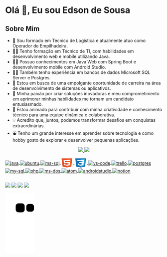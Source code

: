 # Olá 👋, Eu sou Edson de Sousa

## Sobre Mim

- 🔭 Sou formado em Técnico de Logística e atualmente atuo como Operador de Empilhadeira.
- 👨‍🎓 Tenho formação em Técnico de TI, com habilidades em desenvolvimento web e mobile utilizando Java.
- 👨‍🎓 Possuo conhecimentos em Java Web com Spring Boot e desenvolvimento mobile com Android Studio.
- 👨‍🎓 Também tenho experiência em bancos de dados Microsoft SQL Server e Postgres.
- 🤔 Estou em busca de uma empolgante oportunidade de carreira na área de desenvolvimento de sistemas ou aplicativos.
- 🚀 Minha paixão por criar soluções inovadoras e meu comprometimento em aprimorar minhas habilidades me tornam um candidato entusiasmado.
- 🤝 Estou animado para contribuir com minha criatividade e conhecimento técnico para uma equipe dinâmica e colaborativa.
- 💡 Acredito que, juntos, podemos transformar desafios em conquistas extraordinárias.
- ⛲ Tenho um grande interesse em aprender sobre tecnologia e como hobby gosto de explorar e desenvolver pequenas aplicações.


 
 <div align="center">
  <a href="https://github.com/Sousa-Edson">
  <img height="160em" src="https://github-readme-stats.vercel.app/api?username=Sousa-Edson&show_icons=true&theme=github_dark&include_all_commits=true&count_private=true"/>
  <img height="160em" src="https://github-readme-stats.vercel.app/api/top-langs/?username=Sousa-Edson&layout=compact&langs_count=7&theme=github_dark"/>
</div>

<div style="display: inline_block"><br>
  <img align="center" alt="java" height="30" width="40" src="https://cdn.jsdelivr.net/gh/devicons/devicon/icons/java/java-original.svg" >
  <img align="center" alt="ubuntu" height="30" width="40" src="https://cdn.jsdelivr.net/gh/devicons/devicon/icons/ubuntu/ubuntu-plain-wordmark.svg">
  <img align="center" alt="ms-sql" height="30" width="40" src="https://cdn.jsdelivr.net/gh/devicons/devicon/icons/microsoftsqlserver/microsoftsqlserver-plain-wordmark.svg">
  <img align="center" alt="HTML" height="30" width="40" src="https://raw.githubusercontent.com/devicons/devicon/master/icons/html5/html5-original.svg">
  <img align="center" alt="CSS" height="30" width="40" src="https://raw.githubusercontent.com/devicons/devicon/master/icons/css3/css3-original.svg">
  <img align="center" alt="vs-code" height="30" width="40" src="https://cdn.jsdelivr.net/gh/devicons/devicon/icons/vscode/vscode-original-wordmark.svg">
  <img align="center" alt="trello" height="30" width="40" src="https://cdn.jsdelivr.net/gh/devicons/devicon/icons/trello/trello-plain.svg">
   <img align="center" alt="postgres" height="30" width="40" src="https://cdn.jsdelivr.net/gh/devicons/devicon/icons/postgresql/postgresql-original-wordmark.svg">
   <img align="center" alt="my-sql" height="30" width="40" src="https://cdn.jsdelivr.net/gh/devicons/devicon/icons/mysql/mysql-original-wordmark.svg">
    <img align="center" alt="php" height="30" width="40" src="https://cdn.jsdelivr.net/gh/devicons/devicon/icons/php/php-original.svg">
    <img align="center" alt="ms-dos" height="30" width="40" src="https://cdn.jsdelivr.net/gh/devicons/devicon/icons/msdos/msdos-original.svg">
   <img align="center" alt="atom" height="30" width="40" src="https://cdn.jsdelivr.net/gh/devicons/devicon/icons/atom/atom-original.svg">
   <img align="center" alt="androidstudio" height="30" width="40" src="https://cdn.jsdelivr.net/gh/devicons/devicon/icons/androidstudio/androidstudio-original.svg">
    <img align="center" alt="notion" height="30" width="40" src="https://img.shields.io/badge/Notion-000000?style=for-the-badge&logo=notion&logoColor=white">
  
  
  ##
  
  <div> 
   
  <a href="https://instagram.com/edson3711.es" target="_blank"><img src="https://img.shields.io/badge/-Instagram-%23E4405F?style=for-the-badge&logo=instagram&logoColor=white" target="_blank"></a>
 <a href="https://discord.gg/Edson sousa#0656" target="_blank"><img src="https://img.shields.io/badge/Discord-7289DA?style=for-the-badge&logo=discord&logoColor=white" target="_blank"></a> 
  <a href = "mailto:edson3711.es@gmail.com"><img src="https://img.shields.io/badge/-Gmail-%23333?style=for-the-badge&logo=gmail&logoColor=white" target="_blank"></a>
  <a href="https://www.linkedin.com/in/edson-sousa-b0769a181/" target="_blank"><img src="https://img.shields.io/badge/-LinkedIn-%230077B5?style=for-the-badge&logo=linkedin&logoColor=white" target="_blank"></a> 
 
   
 ![Snake animation](https://github.com/Sousa-Edson/Sousa-Edson/blob/output/github-contribution-grid-snake.svg)
</div>
